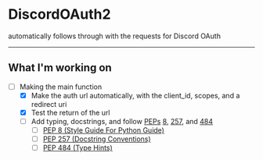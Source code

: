# DiscordOAuth2
automatically follows through with the requests for Discord OAuth

***

## What I'm working on
- [ ] Making the main function
  - [x] Make the auth url automatically, with the client_id, scopes, and a redirect uri
  - [x] Test the return of the url
  - [ ] Add typing, docstrings, and follow [PEPs](peps.python.org) [8](peps.python.org/pep-0008/), [257](peps.python.org/pep-0257/), and [484](peps.python.org/pep-0484/)
    - [ ] [PEP 8 (Style Guide For Python Guide)](peps.python.org/pep-0008/)
    - [ ] [PEP 257 (Docstring Conventions)](peps.python.org/pep-0257/)
    - [ ] [PEP 484 (Type Hints)](peps.python.org/pep-0484/)
